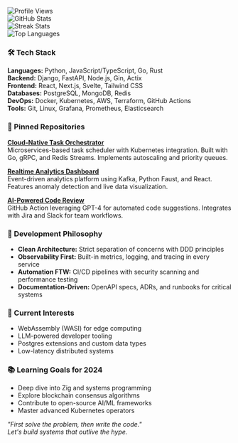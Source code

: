 ![Profile Views](https://komarev.com/ghpvc/?username=eyporjohanne570&color=blue)  
![GitHub Stats](https://github-readme-stats.vercel.app/api?username=eyporjohanne570&show_icons=true&theme=radical&hide_border=true&include_all_commits=true)  
![Streak Stats](https://git.io/streak-stats?user=eyporjohanne570&theme=radical&hide_border=true)  
![Top Languages](https://github-readme-stats.vercel.app/api/top-langs/?username=eyporjohanne570&layout=compact&theme=radical&hide_border=true)  

### 🛠️ Tech Stack  
**Languages:** Python, JavaScript/TypeScript, Go, Rust  
**Backend:** Django, FastAPI, Node.js, Gin, Actix  
**Frontend:** React, Next.js, Svelte, Tailwind CSS  
**Databases:** PostgreSQL, MongoDB, Redis  
**DevOps:** Docker, Kubernetes, AWS, Terraform, GitHub Actions  
**Tools:** Git, Linux, Grafana, Prometheus, Elasticsearch  

### 📌 Pinned Repositories  
**[Cloud-Native Task Orchestrator](https://github.com/eyporjohanne570/task-orchestrator)**  
Microservices-based task scheduler with Kubernetes integration. Built with Go, gRPC, and Redis Streams. Implements autoscaling and priority queues.  

**[Realtime Analytics Dashboard](https://github.com/eyporjohanne570/realtime-analytics)**  
Event-driven analytics platform using Kafka, Python Faust, and React. Features anomaly detection and live data visualization.  

**[AI-Powered Code Review](https://github.com/eyporjohanne570/ai-code-review)**  
GitHub Action leveraging GPT-4 for automated code suggestions. Integrates with Jira and Slack for team workflows.  

### 🧠 Development Philosophy  
- **Clean Architecture:** Strict separation of concerns with DDD principles  
- **Observability First:** Built-in metrics, logging, and tracing in every service  
- **Automation FTW:** CI/CD pipelines with security scanning and performance testing  
- **Documentation-Driven:** OpenAPI specs, ADRs, and runbooks for critical systems  

### 🌱 Current Interests  
- WebAssembly (WASI) for edge computing  
- LLM-powered developer tooling  
- Postgres extensions and custom data types  
- Low-latency distributed systems  

### 📚 Learning Goals for 2024  
- Deep dive into Zig and systems programming  
- Explore blockchain consensus algorithms  
- Contribute to open-source AI/ML frameworks  
- Master advanced Kubernetes operators  

*"First solve the problem, then write the code."*  
*Let's build systems that outlive the hype.*
